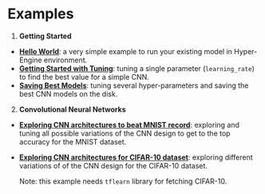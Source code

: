 # Examples

1. **Getting Started**
 - [**Hello World**](01_hello_word_with_mnist.py):
 a very simple example to run your existing model in Hyper-Engine environment.
 - [**Getting Started with Tuning**](02_getting_started_with_tuning.py):
 tuning a single parameter (`learning_rate`) to find the best value for
 a simple CNN.
 - [**Saving Best Models**](03_saving_best_models_mnist.py):
 tuning several hyper-parameters and saving the best CNN models on the disk.

2. **Convolutional Neural Networks**
 - [**Exploring CNN architectures to beat MNIST record**](04_cnn_mnist.py):
 exploring and tuning all possible variations of the CNN design to get
 to the top accuracy for the MNIST dataset.
 - [**Exploring CNN architectures for CIFAR-10 dataset**](05_cnn_cifar.py):
 exploring different variations of of the CNN design for the CIFAR-10 dataset.
 
   Note: this example needs `tflearn` library for fetching CIFAR-10.
